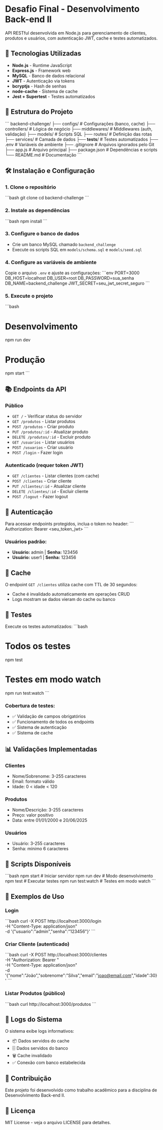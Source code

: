 # Desafio Final - Desenvolvimento Back-end II

API RESTful desenvolvida em Node.js para gerenciamento de clientes, produtos e usuários, com autenticação JWT, cache e testes automatizados.

## 🚀 Tecnologias Utilizadas

- **Node.js** - Runtime JavaScript
- **Express.js** - Framework web
- **MySQL** - Banco de dados relacional
- **JWT** - Autenticação via tokens
- **bcryptjs** - Hash de senhas
- **node-cache** - Sistema de cache
- **Jest + Supertest** - Testes automatizados

## 📁 Estrutura do Projeto

\`\`\`
backend-challenge/
├── configs/           # Configurações (banco, cache)
├── controllers/       # Lógica de negócio
├── middlewares/       # Middlewares (auth, validação)
├── models/           # Scripts SQL
├── routes/           # Definição das rotas
├── services/         # Camada de dados
├── __tests__/        # Testes automatizados
├── .env              # Variáveis de ambiente
├── .gitignore        # Arquivos ignorados pelo Git
├── app.js            # Arquivo principal
├── package.json      # Dependências e scripts
└── README.md         # Documentação
\`\`\`

## 🛠️ Instalação e Configuração

### 1. Clone o repositório
\`\`\`bash
git clone <url-do-repositorio>
cd backend-challenge
\`\`\`

### 2. Instale as dependências
\`\`\`bash
npm install
\`\`\`

### 3. Configure o banco de dados
- Crie um banco MySQL chamado `backend_challenge`
- Execute os scripts SQL em `models/schema.sql` e `models/seed.sql`

### 4. Configure as variáveis de ambiente
Copie o arquivo `.env` e ajuste as configurações:
\`\`\`env
PORT=3000
DB_HOST=localhost
DB_USER=root
DB_PASSWORD=sua_senha
DB_NAME=backend_challenge
JWT_SECRET=seu_jwt_secret_seguro
\`\`\`

### 5. Execute o projeto
\`\`\`bash
# Desenvolvimento
npm run dev

# Produção
npm start
\`\`\`

## 📚 Endpoints da API

### Público
- `GET /` - Verificar status do servidor
- `GET /produtos` - Listar produtos
- `POST /produtos` - Criar produto
- `PUT /produtos/:id` - Atualizar produto
- `DELETE /produtos/:id` - Excluir produto
- `GET /usuarios` - Listar usuários
- `POST /usuarios` - Criar usuário
- `POST /login` - Fazer login

### Autenticado (requer token JWT)
- `GET /clientes` - Listar clientes (com cache)
- `POST /clientes` - Criar cliente
- `PUT /clientes/:id` - Atualizar cliente
- `DELETE /clientes/:id` - Excluir cliente
- `POST /logout` - Fazer logout

## 🔐 Autenticação

Para acessar endpoints protegidos, inclua o token no header:
\`\`\`
Authorization: Bearer <seu_token_jwt>
\`\`\`

### Usuários padrão:
- **Usuário:** admin | **Senha:** 123456
- **Usuário:** user1 | **Senha:** 123456

## 💾 Cache

O endpoint `GET /clientes` utiliza cache com TTL de 30 segundos:
- Cache é invalidado automaticamente em operações CRUD
- Logs mostram se dados vieram do cache ou banco

## 🧪 Testes

Execute os testes automatizados:
\`\`\`bash
# Todos os testes
npm test

# Testes em modo watch
npm run test:watch
\`\`\`

### Cobertura de testes:
- ✅ Validação de campos obrigatórios
- ✅ Funcionamento de todos os endpoints
- ✅ Sistema de autenticação
- ✅ Sistema de cache

## 📊 Validações Implementadas

### Clientes
- Nome/Sobrenome: 3-255 caracteres
- Email: formato válido
- Idade: 0 < idade < 120

### Produtos
- Nome/Descrição: 3-255 caracteres
- Preço: valor positivo
- Data: entre 01/01/2000 e 20/06/2025

### Usuários
- Usuário: 3-255 caracteres
- Senha: mínimo 6 caracteres

## 🔧 Scripts Disponíveis

\`\`\`bash
npm start        # Iniciar servidor
npm run dev      # Modo desenvolvimento
npm test         # Executar testes
npm run test:watch # Testes em modo watch
\`\`\`

## 📝 Exemplos de Uso

### Login
\`\`\`bash
curl -X POST http://localhost:3000/login \
  -H "Content-Type: application/json" \
  -d '{"usuario":"admin","senha":"123456"}'
\`\`\`

### Criar Cliente (autenticado)
\`\`\`bash
curl -X POST http://localhost:3000/clientes \
  -H "Authorization: Bearer <token>" \
  -H "Content-Type: application/json" \
  -d '{"nome":"João","sobrenome":"Silva","email":"joao@email.com","idade":30}'
\`\`\`

### Listar Produtos (público)
\`\`\`bash
curl http://localhost:3000/produtos
\`\`\`

## 🚨 Logs do Sistema

O sistema exibe logs informativos:
- 📦 Dados servidos do cache
- 🗄️ Dados servidos do banco
- 🗑️ Cache invalidado
- ✅ Conexão com banco estabelecida

## 👥 Contribuição

Este projeto foi desenvolvido como trabalho acadêmico para a disciplina de Desenvolvimento Back-end II.

## 📄 Licença

MIT License - veja o arquivo LICENSE para detalhes.
